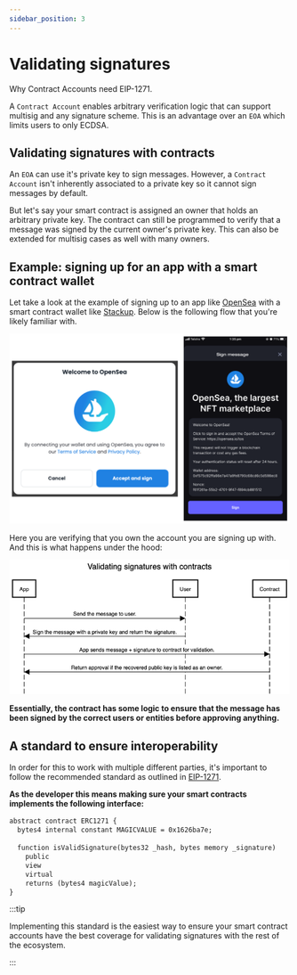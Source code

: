 ```yaml
---
sidebar_position: 3
---
```


# Validating signatures

Why Contract Accounts need EIP-1271.

<head>
  <meta name="title" content="How to verify signatures with EIP-1271 | Stackup" />
  <meta name="og:title" content="How to verify signatures with EIP-1271 | Stackup" />
  <meta name="description" content="Learn how to validate signatures from smart contract accounts using EIP-1271 using this guide. Example included!" />
  <meta name="og:description" content="Learn how to validate signatures from smart contract accounts using EIP-1271 using this guide. Example included!" />
  <meta name="keywords" content="EIP-1271,
    ERC-1271,
    EntryPoint,
    signature,
    BLS signatures,
    call data,
    EIP-4337,
    stackup,
    smart contract wallet,
    account abstraction" />
  <meta name="og:keywords" content="EIP-1271,
    ERC-1271,
    EntryPoint,
    signature,
    BLS signatures,
    call data,
    EIP-4337,
    stackup,
    smart contract wallet,
    account abstraction" />
</head>

A `Contract Account` enables arbitrary verification logic that can support multisig and any signature scheme. This is an advantage over an `EOA` which limits users to only ECDSA.

## Validating signatures with contracts

An `EOA` can use it's private key to sign messages. However, a `Contract Account` isn't inherently associated to a private key so it cannot sign messages by default.

But let's say your smart contract is assigned an owner that holds an arbitrary private key. The contract can still be programmed to verify that a message was signed by the current owner's private key. This can also be extended for multisig cases as well with many owners.

## Example: signing up for an app with a smart contract wallet

Let take a look at the example of signing up to an app like [OpenSea](https://opensea.io/) with a smart contract wallet like [Stackup](https://stackup.sh/). Below is the following flow that you're likely familiar with.

![Signature validation example](../../static/img/signature-validation-example.png)

Here you are verifying that you own the account you are signing up with. And this is what happens under the hood:

![Validating signatures with contracts](../../static/img/validating-signatures-with-contracts.png)

**Essentially, the contract has some logic to ensure that the message has been signed by the correct users or entities before approving anything.**

## A standard to ensure interoperability

In order for this to work with multiple different parties, it's important to follow the recommended standard as outlined in [EIP-1271](https://eips.ethereum.org/EIPS/eip-1271).

**As the developer this means making sure your smart contracts implements the following interface:**

```solidity
abstract contract ERC1271 {
  bytes4 internal constant MAGICVALUE = 0x1626ba7e;

  function isValidSignature(bytes32 _hash, bytes memory _signature)
    public
    view
    virtual
    returns (bytes4 magicValue);
}

```

:::tip

Implementing this standard is the easiest way to ensure your smart contract accounts have the best coverage for validating signatures with the rest of the ecosystem.

:::
